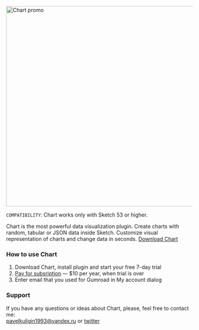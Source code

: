 <img width="888" height="540" src="https://raw.githubusercontent.com/pavelkuligin/chart/master/images/chart_new.png" title="Chart promo">

`COMPATIBILITY`: Chart works only with Sketch 53 or higher.

Chart is the most powerful data visualization plugin. Create charts with random, tabular or JSON data inside Sketch. Customize visual representation of charts and change data in seconds. [Download Chart](https://github.com/pavelkuligin/chart/raw/master/Chart%20plugin/chart_5.3.5.zip)


### How to use Chart

1. Download Chart, install plugin and start your free 7-day trial
2. [Pay for subsription](https://gumroad.com/l/sjPyY) — $10 per year, when trial is over
3. Enter email that you used for Gumroad in My account dialog


### Support

If you have any questions or ideas about Chart, please, feel free to contact me:<br/>
pavelkuligin1993@yandex.ru or [twitter](https://twitter.com/pavelkuligin93)
